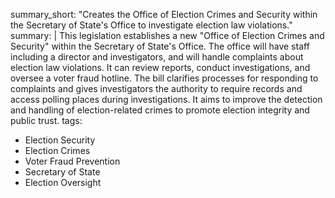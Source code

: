 summary_short: "Creates the Office of Election Crimes and Security within the Secretary of State's Office to investigate election law violations."
summary: |
  This legislation establishes a new "Office of Election Crimes and Security" within the Secretary of State's Office. The office will have staff including a director and investigators, and will handle complaints about election law violations. It can review reports, conduct investigations, and oversee a voter fraud hotline. The bill clarifies processes for responding to complaints and gives investigators the authority to require records and access polling places during investigations. It aims to improve the detection and handling of election-related crimes to promote election integrity and public trust.
tags:
  - Election Security
  - Election Crimes
  - Voter Fraud Prevention
  - Secretary of State
  - Election Oversight
